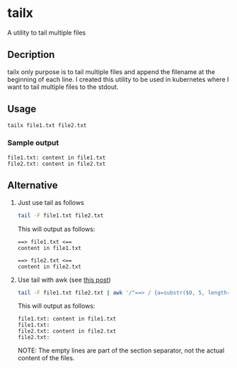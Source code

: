 # tailx
A utility to tail multiple files

## Decription

tailx only purpose is to tail multiple files and append the filename at the beginning of each line.
I created this utility to be used in kubernetes where I want to tail multiple files to the stdout.

## Usage

```
tailx file1.txt file2.txt
```

### Sample output

```
file1.txt: content in file1.txt
file2.txt: content in file2.txt
```

## Alternative

1. Just use tail as follows

   ```bash
   tail -F file1.txt file2.txt
   ```

   This will output as follows:
   ```
   ==> file1.txt <==
   content in file1.txt

   ==> file2.txt <==
   content in file2.txt
   ```

2. Use tail with awk (see [this post](https://unix.stackexchange.com/a/195930))

   ```bash
   tail -F file1.txt file2.txt | awk '/^==> / {a=substr($0, 5, length-8); next} {print a": "$0}'
   ```

   This will output as follows:
   ```
   file1.txt: content in file1.txt
   file1.txt:
   file2.txt: content in file2.txt
   file2.txt:
   ```
   NOTE: The empty lines are part of the section separator, not the actual content of the files.
